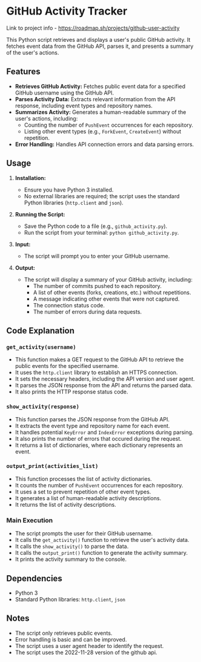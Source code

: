 # GitHub Activity Tracker
Link to project info - https://roadmap.sh/projects/github-user-activity

This Python script retrieves and displays a user's public GitHub activity. It fetches event data from the GitHub API, parses it, and presents a summary of the user's actions.

## Features

* **Retrieves GitHub Activity:** Fetches public event data for a specified GitHub username using the GitHub API.
* **Parses Activity Data:** Extracts relevant information from the API response, including event types and repository names.
* **Summarizes Activity:** Generates a human-readable summary of the user's actions, including:
    * Counting the number of `PushEvent` occurrences for each repository.
    * Listing other event types (e.g., `ForkEvent`, `CreateEvent`) without repetition.
* **Error Handling:** Handles API connection errors and data parsing errors.

## Usage

1.  **Installation:**
    * Ensure you have Python 3 installed.
    * No external libraries are required; the script uses the standard Python libraries (`http.client` and `json`).

2.  **Running the Script:**
    * Save the Python code to a file (e.g., `github_activity.py`).
    * Run the script from your terminal: `python github_activity.py`.

3.  **Input:**
    * The script will prompt you to enter your GitHub username.

4.  **Output:**
    * The script will display a summary of your GitHub activity, including:
        * The number of commits pushed to each repository.
        * A list of other events (forks, creations, etc.) without repetitions.
        * A message indicating other events that were not captured.
        * The connection status code.
        * The number of errors during data requests.

## Code Explanation

### `get_activity(username)`

* This function makes a GET request to the GitHub API to retrieve the public events for the specified username.
* It uses the `http.client` library to establish an HTTPS connection.
* It sets the necessary headers, including the API version and user agent.
* It parses the JSON response from the API and returns the parsed data.
* It also prints the HTTP response status code.

### `show_activity(response)`

* This function parses the JSON response from the GitHub API.
* It extracts the event type and repository name for each event.
* It handles potential `KeyError` and `IndexError` exceptions during parsing.
* It also prints the number of errors that occured during the request.
* It returns a list of dictionaries, where each dictionary represents an event.

### `output_print(activities_list)`

* This function processes the list of activity dictionaries.
* It counts the number of `PushEvent` occurrences for each repository.
* It uses a set to prevent repetition of other event types.
* It generates a list of human-readable activity descriptions.
* It returns the list of activity descriptions.

### Main Execution

* The script prompts the user for their GitHub username.
* It calls the `get_activity()` function to retrieve the user's activity data.
* It calls the `show_activity()` to parse the data.
* It calls the `output_print()` function to generate the activity summary.
* It prints the activity summary to the console.

## Dependencies

* Python 3
* Standard Python libraries: `http.client`, `json`

## Notes

* The script only retrieves public events.
* Error handling is basic and can be improved.
* The script uses a user agent header to identify the request.
* The script uses the 2022-11-28 version of the github api.
